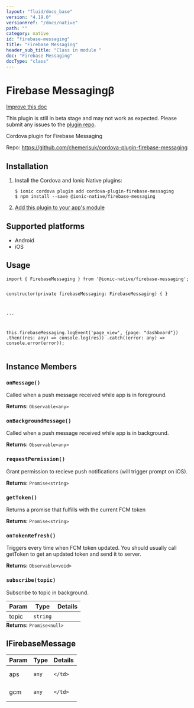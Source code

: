 ```yaml
---
layout: "fluid/docs_base"
version: "4.19.0"
versionHref: "/docs/native"
path: ""
category: native
id: "firebase-messaging"
title: "Firebase Messaging"
header_sub_title: "Class in module "
doc: "Firebase Messaging"
docType: "class"
---
```


<h1 class="api-title">Firebase Messaging<span class="beta" title="beta">&beta;</span></h1>

<a class="improve-v2-docs" href="http://github.com/ionic-team/ionic-native/edit/master/src/@ionic-native/plugins/firebase-messaging/index.ts#L7">
  Improve this doc
</a>




<p class="beta-notice">
  This plugin is still in beta stage and may not work as expected. Please
  submit any issues to the <a target="_blank"
  href="https://github.com/chemerisuk/cordova-plugin-firebase-messaging/issues">plugin repo</a>.
</p>




<p>Cordova plugin for Firebase Messaging</p>


<p>Repo:
  <a href="https://github.com/chemerisuk/cordova-plugin-firebase-messaging">
    https://github.com/chemerisuk/cordova-plugin-firebase-messaging
  </a>
</p>


<h2><a class="anchor" name="installation" href="#installation"></a>Installation</h2>
<ol class="installation">
  <li>Install the Cordova and Ionic Native plugins:<br>
    <pre><code class="nohighlight">$ ionic cordova plugin add cordova-plugin-firebase-messaging
$ npm install --save @ionic-native/firebase-messaging
</code></pre>
  </li>
  <li><a href="https://ionicframework.com/docs/native/#Add_Plugins_to_Your_App_Module">Add this plugin to your app's module</a></li>
</ol>



<h2><a class="anchor" name="platforms" href="#platforms"></a>Supported platforms</h2>
<ul>
  <li>Android</li><li>iOS</li>
</ul>






<h2><a class="anchor" name="usage" href="#usage"></a>Usage</h2>
<pre><code class="lang-typescript">import { FirebaseMessaging } from &#39;@ionic-native/firebase-messaging&#39;;


constructor(private firebaseMessaging: FirebaseMessaging) { }

...


this.firebaseMessaging.logEvent(&#39;page_view&#39;, {page: &quot;dashboard&quot;})
  .then((res: any) =&gt; console.log(res))
  .catch((error: any) =&gt; console.error(error));
</code></pre>








<h2><a class="anchor" name="instance-members" href="#instance-members"></a>Instance Members</h2>
<h3><a class="anchor" name="onMessage" href="#onMessage"></a><code>onMessage()</code></h3>




Called when a push message received while app is in foreground.



<div class="return-value" markdown="1">
  <i class="icon ion-arrow-return-left"></i>
  <b>Returns:</b> <code>Observable&lt;any&gt;</code> 
</div><h3><a class="anchor" name="onBackgroundMessage" href="#onBackgroundMessage"></a><code>onBackgroundMessage()</code></h3>




Called when a push message received while app is in background.



<div class="return-value" markdown="1">
  <i class="icon ion-arrow-return-left"></i>
  <b>Returns:</b> <code>Observable&lt;any&gt;</code> 
</div><h3><a class="anchor" name="requestPermission" href="#requestPermission"></a><code>requestPermission()</code></h3>




Grant permission to recieve push notifications (will trigger prompt on iOS).



<div class="return-value" markdown="1">
  <i class="icon ion-arrow-return-left"></i>
  <b>Returns:</b> <code>Promise&lt;string&gt;</code> 
</div><h3><a class="anchor" name="getToken" href="#getToken"></a><code>getToken()</code></h3>




Returns a promise that fulfills with the current FCM token



<div class="return-value" markdown="1">
  <i class="icon ion-arrow-return-left"></i>
  <b>Returns:</b> <code>Promise&lt;string&gt;</code> 
</div><h3><a class="anchor" name="onTokenRefresh" href="#onTokenRefresh"></a><code>onTokenRefresh()</code></h3>




Triggers every time when FCM token updated.
You should usually call getToken to get an updated token and send it to server.



<div class="return-value" markdown="1">
  <i class="icon ion-arrow-return-left"></i>
  <b>Returns:</b> <code>Observable&lt;void&gt;</code> 
</div><h3><a class="anchor" name="subscribe" href="#subscribe"></a><code>subscribe(topic)</code></h3>




Subscribe to topic in background.

<table class="table param-table" style="margin:0;">
  <thead>
  <tr>
    <th>Param</th>
    <th>Type</th>
    <th>Details</th>
  </tr>
  </thead>
  <tbody>
  <tr>
    <td>
      topic</td>
    <td>
      <code>string</code>
    </td>
    <td>
      </td>
  </tr>
  </tbody>
</table>

<div class="return-value" markdown="1">
  <i class="icon ion-arrow-return-left"></i>
  <b>Returns:</b> <code>Promise&lt;null&gt;</code> 
</div>





<h2><a class="anchor" name="IFirebaseMessage" href="#IFirebaseMessage"></a>IFirebaseMessage</h2>

<table class="table param-table" style="margin:0;">
  <thead>
  <tr>
    <th>Param</th>
    <th>Type</th>
    <th>Details</th>
  </tr>
  </thead>
  <tbody>
  
  <tr>
    <td>
      aps
    </td>
    <td>
      <code>any</code>
    </td>
    <td>
      
      
    </td>
  </tr>
  
  <tr>
    <td>
      gcm
    </td>
    <td>
      <code>any</code>
    </td>
    <td>
      
      
    </td>
  </tr>
  
  </tbody>
</table>





